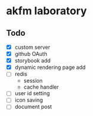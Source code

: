 # akfm laboratory

## Todo

- [x] custom server
- [x] github OAuth
- [x] storybook add
- [x] dynamic rendering page add
- [ ] redis
  - session
  - cache handler
- [ ] user id setting
- [ ] icon saving
- [ ] document post
